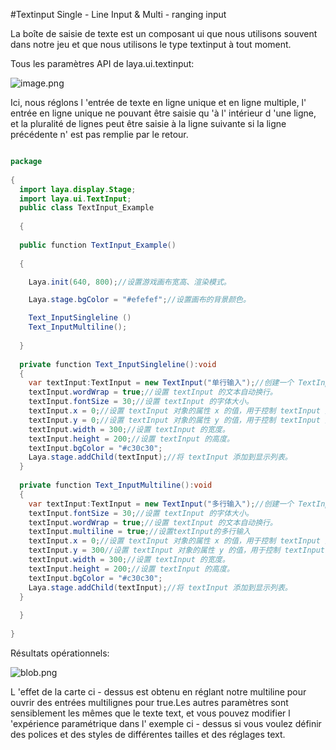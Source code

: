 #Textinput Single - Line Input & Multi - ranging input

La boîte de saisie de texte est un composant ui que nous utilisons souvent dans notre jeu et que nous utilisons le type textinput à tout moment.

Tous les paramètres API de laya.ui.textinput:

![image.png](http://ldc.layabox.com/uploadfile/image/20170222/1487736122132869.png)

Ici, nous réglons l 'entrée de texte en ligne unique et en ligne multiple, l' entrée en ligne unique ne pouvant être saisie qu 'à l' intérieur d 'une ligne, et la pluralité de lignes peut être saisie à la ligne suivante si la ligne précédente n' est pas remplie par le retour.


```java

package
 
{
  import laya.display.Stage;
  import laya.ui.TextInput;
  public class TextInput_Example
 
  {
 
  public function TextInput_Example()
 
  {

    Laya.init(640, 800);//设置游戏画布宽高、渲染模式。

    Laya.stage.bgColor = "#efefef";//设置画布的背景颜色。

    Text_InputSingleline ()
    Text_InputMultiline();
 
  }
   
  private function Text_InputSingleline():void 
  {
    var textInput:TextInput = new TextInput("单行输入");//创建一个 TextInput 类的实例对象 textInput 。
    textInput.wordWrap = true;//设置 textInput 的文本自动换行。
    textInput.fontSize = 30;//设置 textInput 的字体大小。
    textInput.x = 0;//设置 textInput 对象的属性 x 的值，用于控制 textInput 对象的显示位置。
    textInput.y = 0;//设置 textInput 对象的属性 y 的值，用于控制 textInput 对象的显示位置。
    textInput.width = 300;//设置 textInput 的宽度。
    textInput.height = 200;//设置 textInput 的高度。
    textInput.bgColor = "#c30c30";
    Laya.stage.addChild(textInput);//将 textInput 添加到显示列表。
  }
 
  private function Text_InputMultiline():void
  {
    var textInput:TextInput = new TextInput("多行输入");//创建一个 TextInput 类的实例对象 textInput 。
    textInput.fontSize = 30;//设置 textInput 的字体大小。
    textInput.wordWrap = true;//设置 textInput 的文本自动换行。
    textInput.multiline = true;//设置textInput的多行输入
    textInput.x = 0;//设置 textInput 对象的属性 x 的值，用于控制 textInput 对象的显示位置。
    textInput.y = 300//设置 textInput 对象的属性 y 的值，用于控制 textInput 对象的显示位置。
    textInput.width = 300;//设置 textInput 的宽度。
    textInput.height = 200;//设置 textInput 的高度。
    textInput.bgColor = "#c30c30";
    Laya.stage.addChild(textInput);//将 textInput 添加到显示列表。
  }
 
  }
 
}
```


Résultats opérationnels:

![blob.png](http://ldc.layabox.com/uploadfile/image/20170308/1488957547692222.png)

L 'effet de la carte ci - dessus est obtenu en réglant notre multiline pour ouvrir des entrées multilignes pour true.Les autres paramètres sont sensiblement les mêmes que le texte text, et vous pouvez modifier l 'expérience paramétrique dans l' exemple ci - dessus si vous voulez définir des polices et des styles de différentes tailles et des réglages text.